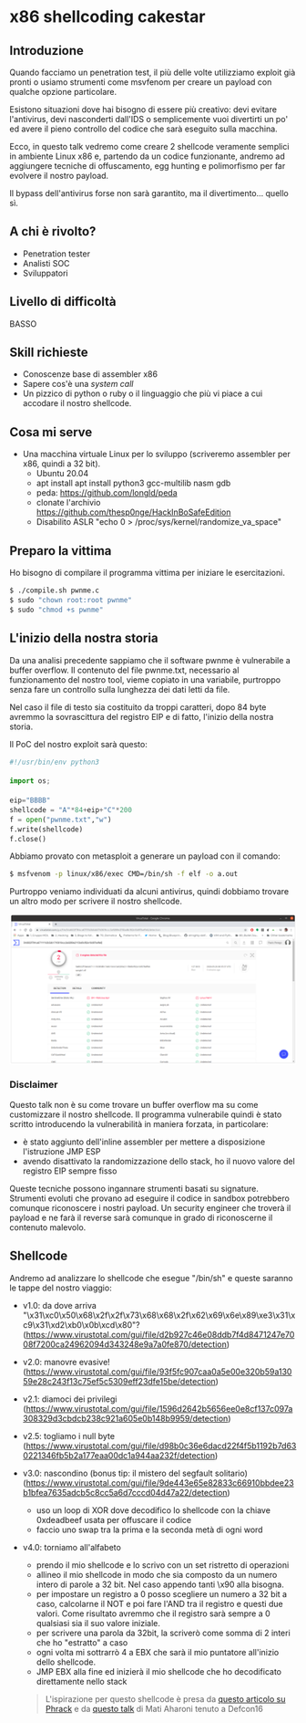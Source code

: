 # x86 shellcoding cakestar

## Introduzione

Quando facciamo un penetration test, il più delle volte utilizziamo exploit già
pronti o usiamo strumenti come msvfenom per creare un payload con qualche
opzione particolare.

Esistono situazioni dove hai bisogno di essere più creativo: devi evitare
l'antivirus, devi nasconderti dall'IDS o semplicemente vuoi divertirti un po'
ed avere il pieno controllo del codice che sarà eseguito sulla macchina.

Ecco, in questo talk vedremo come creare 2 shellcode veramente semplici in
ambiente Linux x86 e, partendo da un codice funzionante, andremo ad aggiungere
tecniche di offuscamento, egg hunting e polimorfismo per far evolvere il nostro
payload.

Il bypass dell'antivirus forse non sarà garantito, ma il divertimento... quello
sì.

## A chi è rivolto?

* Penetration tester 
* Analisti SOC 
* Sviluppatori

## Livello di difficoltà

BASSO

## Skill richieste

* Conoscenze base di assembler x86
* Sapere cos'è una _system call_
* Un pizzico di python o ruby o il linguaggio che più vi piace a cui accodare
  il nostro shellcode.

## Cosa mi serve

* Una macchina virtuale Linux per lo sviluppo (scriveremo assembler per x86, quindi a 32 bit).
  * Ubuntu 20.04
  * apt install apt install python3 gcc-multilib nasm gdb
  * peda: https://github.com/longld/peda
  * clonate l'archivio https://github.com/thesp0nge/HackInBoSafeEdition
  * Disabilito ASLR "echo 0 > /proc/sys/kernel/randomize_va_space"

## Preparo la vittima

Ho bisogno di compilare il programma vittima per iniziare le esercitazioni.

``` sh
$ ./compile.sh pwnme.c
$ sudo "chown root:root pwnme"
$ sudo "chmod +s pwnme"
```

## L'inizio della nostra storia

Da una analisi precedente sappiamo che il software pwnme è vulnerabile a buffer
overflow. Il contenuto del file pwnme.txt, necessario al funzionamento del
nostro tool, vieme copiato in una variabile, purtroppo senza fare un controllo
sulla lunghezza dei dati letti da file.

Nel caso il file di testo sia costituito da troppi caratteri, dopo 84 byte
avremmo la sovrascittura del registro EIP e di fatto, l'inizio della nostra
storia.

Il PoC del nostro exploit sarà questo:
``` python
#!/usr/bin/env python3

import os;

eip="BBBB"
shellcode = "A"*84+eip+"C"*200
f = open("pwnme.txt","w")
f.write(shellcode)
f.close()
```

Abbiamo provato con metasploit a generare un payload con il comando:

```sh
$ msfvenom -p linux/x86/exec CMD=/bin/sh -f elf -o a.out
```

Purtroppo veniamo individuati da alcuni antivirus, quindi dobbiamo trovare un
altro modo per scrivere il nostro shellcode.

![Il payload di msfvenom su VirusTotal](/images/msfvenom.png)

### Disclaimer

Questo talk non è su come trovare un buffer overflow ma su come customizzare il
nostro shellcode. Il programma vulnerabile quindi è stato scritto introducendo
la vulnerabilità in maniera forzata, in particolare:

* è stato aggiunto dell'inline assembler per mettere a disposizione
  l'istruzione JMP ESP
* avendo disattivato la randomizzazione dello stack, ho il nuovo valore del
  registro EIP sempre fisso

Queste tecniche possono ingannare strumenti basati su signature. Strumenti
evoluti che provano ad eseguire il codice in sandbox potrebbero comunque
riconoscere i nostri payload. Un security engineer che troverà il payload e ne
farà il reverse sarà comunque in grado di riconoscerne il contenuto malevolo.

## Shellcode

Andremo ad analizzare lo shellcode che esegue "/bin/sh" e queste saranno le tappe del nostro viaggio:
* v1.0: da dove arriva
   "\x31\xc0\x50\x68\x2f\x2f\x73\x68\x68\x2f\x62\x69\x6e\x89\xe3\x31\xc9\x31\xd2\xb0\x0b\xcd\x80"?
   (https://www.virustotal.com/gui/file/d2b927c46e08ddb7f4d8471247e7008f7200ca24962094d343248e9a7a0fe870/detection)
* v2.0: manovre evasive! (https://www.virustotal.com/gui/file/93f5fc907caa0a5e00e320b59a13059e28c243f13c75ef5c5309eff23dfe15be/detection)
* v2.1: diamoci dei privilegi (https://www.virustotal.com/gui/file/1596d2642b5656ee0e8cf137c097a308329d3cbdcb238c921a605e0b148b9959/detection)
* v2.5: togliamo i null byte (https://www.virustotal.com/gui/file/d98b0c36e6dacd22f4f5b1192b7d630221346fb5b2a177eaa00dc1a944aa232f/detection)
* v3.0: nascondino (bonus tip: il mistero del segfault solitario) (https://www.virustotal.com/gui/file/9de443e65e82833c66910bbdee23b1bfea7635adcb5c8cc5a6d7cccd04d47a22/detection)
  + uso un loop di XOR dove decodifico lo shellcode con la chiave 0xdeadbeef
    usata per offuscare il codice
  + faccio uno swap tra la prima e la seconda metà di ogni word
* v4.0: torniamo all'alfabeto
  + prendo il mio shellcode e lo scrivo con un set ristretto di operazioni
  + allineo il mio shellcode in modo che sia composto da un numero intero di
    parole a 32 bit. Nel caso appendo tanti \x90 alla bisogna.
  + per impostare un registro a 0 posso scegliere un numero a 32 bit a caso,
    calcolarne il NOT e poi fare l'AND tra il registro e questi due valori.
    Come risultato avremmo che il registro sarà sempre a 0 qualsiasi sia il suo
    valore iniziale.
  * per scrivere una parola da 32bit, la scriverò come somma di 2 interi che ho
    "estratto" a caso
  * ogni volta mi sottrarrò 4 a EBX che sarà il mio puntatore all'inizio dello
    shellcode.
  * JMP EBX alla fine ed inizierà il mio shellcode che ho decodificato
    direttamente nello stack

  > L'ispirazione per questo shellcode è presa da [questo articolo su
  > Phrack](http://phrack.org/issues/57/15.html#article) e da [questo
  > talk](https://www.youtube.com/watch?v=gHISpAZiAm0) di Mati Aharoni tenuto a
  > Defcon16

